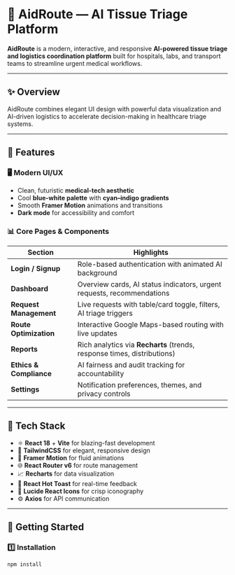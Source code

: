 # 🧠 AidRoute — AI Tissue Triage Platform  

**AidRoute** is a modern, interactive, and responsive **AI-powered tissue triage and logistics coordination platform** built for hospitals, labs, and transport teams to streamline urgent medical workflows.

---

## ✨ Overview  

AidRoute combines elegant UI design with powerful data visualization and AI-driven logistics to accelerate decision-making in healthcare triage systems.

---

## 🌟 Features  

### 🖥️ **Modern UI/UX**  
- Clean, futuristic **medical-tech aesthetic**  
- Cool **blue-white palette** with **cyan–indigo gradients**  
- Smooth **Framer Motion** animations and transitions  
- **Dark mode** for accessibility and comfort  

### 📊 **Core Pages & Components**  

| Section | Highlights |
|----------|-------------|
| **Login / Signup** | Role-based authentication with animated AI background |
| **Dashboard** | Overview cards, AI status indicators, urgent requests, recommendations |
| **Request Management** | Live requests with table/card toggle, filters, AI triage triggers |
| **Route Optimization** | Interactive Google Maps-based routing with live updates |
| **Reports** | Rich analytics via **Recharts** (trends, response times, distributions) |
| **Ethics & Compliance** | AI fairness and audit tracking for accountability |
| **Settings** | Notification preferences, themes, and privacy controls |

---

## 🧩 Tech Stack  

- ⚛️ **React 18** + **Vite** for blazing-fast development  
- 🎨 **TailwindCSS** for elegant, responsive design  
- 💫 **Framer Motion** for fluid animations  
- 🌐 **React Router v6** for route management  
- 📈 **Recharts** for data visualization  
- 🔔 **React Hot Toast** for real-time feedback  
- 🧭 **Lucide React Icons** for crisp iconography  
- ⚙️ **Axios** for API communication  

---

## 🚀 Getting Started  

### 1️⃣ Installation  
```bash
npm install
